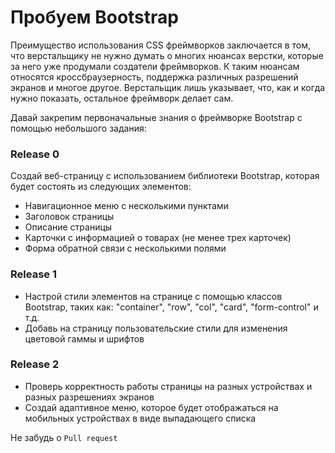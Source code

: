 # Пробуем Bootstrap

Преимущество использования CSS фреймворков заключается в том, что верстальщику не нужно думать о многих нюансах верстки, которые за него уже продумали создатели фреймворков. К таким нюансам относятся кроссбраузерность, поддержка различных разрешений экранов и многое другое. Верстальщик лишь указывает, что, как и когда нужно показать, остальное фреймворк делает сам.

Давай закрепим первоначальные знания о фреймворке Bootstrap с помощью небольшого задания:

### Release 0

Создай веб-страницу с использованием библиотеки Bootstrap, которая будет состоять из следующих элементов:

- Навигационное меню с несколькими пунктами
- Заголовок страницы
- Описание страницы
- Карточки с информацией о товарах (не менее трех карточек)
- Форма обратной связи с несколькими полями

### Release 1

- Настрой стили элементов на странице с помощью классов Bootstrap, таких как: "container", "row", "col", "card", "form-control" и т.д.
- Добавь на страницу пользовательские стили для изменения цветовой гаммы и шрифтов

### Release 2
- Проверь корректность работы страницы на разных устройствах и разных разрешениях экранов
- Создай адаптивное меню, которое будет отображаться на мобильных устройствах в виде выпадающего списка

Не забудь о `Pull request`
